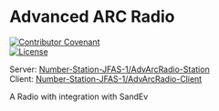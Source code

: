 # Advanced ARC Radio
[![Contributor Covenant](https://img.shields.io/badge/Contributor%20Covenant-2.1-4baaaa.svg)](CODE_OF_CONDUCT.md)  
[![License](https://img.shields.io/badge/License-Apache_2.0-blue.svg)](https://opensource.org/licenses/Apache-2.0)  

Server: [Number-Station-JFAS-1/AdvArcRadio-Station](https://github.com/Number-Station-JFAS-1/AdvArcRadio-Station)  
Client: [Number-Station-JFAS-1/AdvArcRadio-Client](https://github.com/Number-Station-JFAS-1/AdvArcRadio-Client)  

A Radio with integration with SandEv

